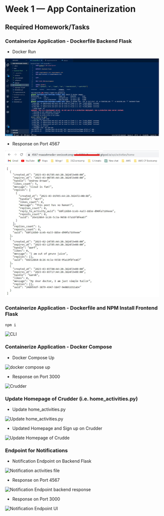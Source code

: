 # Week 1 — App Containerization

## Required Homework/Tasks

### Containerize Application - Dockerfile Backend Flask

- Docker Run

![CLI](assets/Backend-flask_On_Docker.jpg "Docker Run")

- Response on Port 4567

![Response](assets/Backend-flask_On_Docker_Response.jpg "Response")

### Containerize Application - Dockerfile and NPM Install Frontend Flask

```npm i```

![CLI](assets/npm_install_frontend.jpg "npm i")

### Containerize Application - Docker Compose

- Docker Compose Up

![docker compose up](assets/Docker_compose.jpg "docker compose up")

- Response on Port 3000

![Crudder](assets/App_After_compose_up.jpg "port 3000 response")

### Update Homepage of Crudder (i.e. home_activities.py)

- Update home_activities.py

![Update home_activities.py](assets/Update_Home_Activities.jpg "code update")

- Updated Homepage and Sign up on Crudder

![Update Homepage of Crudde](assets/Joined_crudder.jpg "Crudder App UI and joined crudder")

### Endpoint for Notifications

- Notification Endpoint on Backend Flask

![Notification activities file](assets/notifications_endpoint_backend.jpg)

- Response on Port 4567

![Notification Endpoint backend response](assets/notifications_endpoint_backend_response.jpg)

- Response on Port 3000

![Notification Endpoint UI](assets/notifications_endpoint_frontend_response.jpg)
